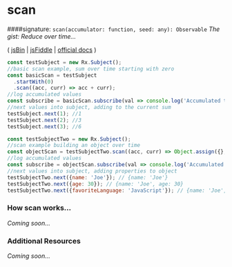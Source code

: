 # scan
####signature: `scan(accumulator: function, seed: any): Observable`
*The gist: Reduce over time...*

( [jsBin](http://jsbin.com/jopikihuvu/1/edit?js,console) | [jsFiddle](https://jsfiddle.net/qg6qfqLz/41/) | [official docs](http://reactivex.io/rxjs/class/es6/Observable.js~Observable.html#instance-method-scan) )

```js
const testSubject = new Rx.Subject();
//basic scan example, sum over time starting with zero
const basicScan = testSubject
  .startWith(0)
  .scan((acc, curr) => acc + curr);
//log accumulated values
const subscribe = basicScan.subscribe(val => console.log('Accumulated total:', val));
//next values into subject, adding to the current sum
testSubject.next(1); //1
testSubject.next(2); //3
testSubject.next(3); //6

const testSubjectTwo = new Rx.Subject();
//scan example building an object over time
const objectScan = testSubjectTwo.scan((acc, curr) => Object.assign({}, acc, curr), {});
//log accumulated values
const subscribe = objectScan.subscribe(val => console.log('Accumulated object:', val));
//next values into subject, adding properties to object
testSubjectTwo.next({name: 'Joe'}); // {name: 'Joe'}
testSubjectTwo.next({age: 30}); // {name: 'Joe', age: 30}
testSubjectTwo.next({favoriteLanguage: 'JavaScript'}); // {name: 'Joe', age: 30, favoriteLanguage: 'JavaScript'}
```

### How scan works...
*Coming soon...*


### Additional Resources
*Coming soon...*